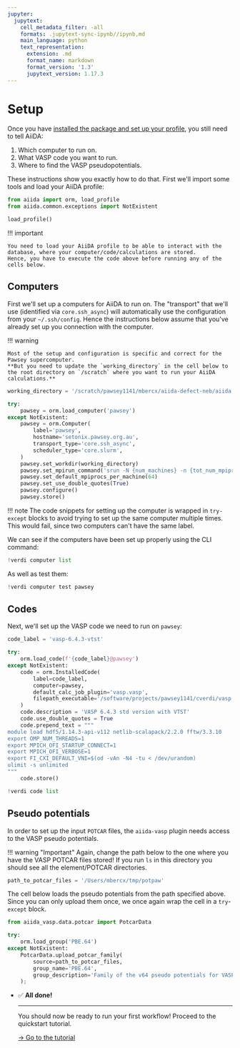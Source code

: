 ```yaml
---
jupyter:
  jupytext:
    cell_metadata_filter: -all
    formats: .jupytext-sync-ipynb//ipynb,md
    main_language: python
    text_representation:
      extension: .md
      format_name: markdown
      format_version: '1.3'
      jupytext_version: 1.17.3
---
```


# Setup

Once you have [installed the package and set up your profile](index.md#installation), you still need to tell AiiDA:

1. Which computer to run on.
2. What VASP code you want to run.
3. Where to find the VASP pseudopotentials.

These instructions show you exactly how to do that.
First we'll import some tools and load your AiiDA profile:

```python
from aiida import orm, load_profile
from aiida.common.exceptions import NotExistent

load_profile()
```

!!! important

    You need to load your AiiDA profile to be able to interact with the database, where your computer/code/calculations are stored.
    Hence, you have to execute the code above before running any of the cells below.


## Computers

First we'll set up a computers for AiiDA to run on.
The "transport" that we'll use (identified via `core.ssh_async`) will automatically use the configuration from your `~/.ssh/config`.
Hence the instructions below assume that you've already set up you connection with the computer.

!!! warning

    Most of the setup and configuration is specific and correct for the Pawsey supercomputer.
    **But you need to update the `working_directory` in the cell below to the root directory on `/scratch` where you want to run your AiiDA calculations.**


```python
working_directory = '/scratch/pawsey1141/mbercx/aiida-defect-neb/aiida'
```

```python
try:
    pawsey = orm.load_computer('pawsey')
except NotExistent:
    pawsey = orm.Computer(
        label='pawsey',
        hostname='setonix.pawsey.org.au',
        transport_type='core.ssh_async',
        scheduler_type='core.slurm',
    )
    pawsey.set_workdir(working_directory)
    pawsey.set_mpirun_command('srun -N {num_machines} -n {tot_num_mpiprocs} -c 1 -m block:block:block'.split())
    pawsey.set_default_mpiprocs_per_machine(64)
    pawsey.set_use_double_quotes(True)
    pawsey.configure()
    pawsey.store()
```

!!! note
    The code snippets for setting up the computer is wrapped in `try-except` blocks to avoid trying to set up the same computer multiple times.
    This would fail, since two computers can't have the same label.


We can see if the computers have been set up properly using the CLI command:

```python
!verdi computer list
```

As well as test them:

```python
!verdi computer test pawsey
```

## Codes

Next, we'll set up the VASP code we need to run on `pawsey`:

```python
code_label = 'vasp-6.4.3-vtst'

try:
    orm.load_code(f'{code_label}@pawsey')
except NotExistent:
    code = orm.InstalledCode(
        label=code_label,
        computer=pawsey,
        default_calc_job_plugin='vasp.vasp',
        filepath_executable='/software/projects/pawsey1141/cverdi/vasp.6.4.3-vtst/bin/vasp_std'
    )
    code.description = 'VASP 6.4.3 std version with VTST'
    code.use_double_quotes = True
    code.prepend_text = """
module load hdf5/1.14.3-api-v112 netlib-scalapack/2.2.0 fftw/3.3.10
export OMP_NUM_THREADS=1
export MPICH_OFI_STARTUP_CONNECT=1
export MPICH_OFI_VERBOSE=1
export FI_CXI_DEFAULT_VNI=$(od -vAn -N4 -tu < /dev/urandom)
ulimit -s unlimited
"""
    code.store()
```

```python
!verdi code list
```

## Pseudo potentials


In order to set up the input `POTCAR` files, the `aiida-vasp` plugin needs access to the VASP pseudo potentials.

!!! warning "Important"
    Again, change the path below to the one where you have the VASP POTCAR files stored!
    If you run `ls` in this directory you should see all the element/POTCAR directories.

```python
path_to_potcar_files = '/Users/mbercx/tmp/potpaw'
```

The cell below loads the pseudo potentials from the path specified above.
Since you can only upload them once, we once again wrap the cell in a `try`-`except` block.

```python
from aiida_vasp.data.potcar import PotcarData

try:
    orm.load_group('PBE.64')
except NotExistent:
    PotcarData.upload_potcar_family(
        source=path_to_potcar_files,
        group_name='PBE.64',
        group_description='Family of the v64 pseudo potentials for VASP.'
    );
```

<div class="grid cards" markdown>

-   ✅ **All done!**

    ---

    You should now be ready to run your first workflow!
    Proceed to the quickstart tutorial.

    [→ Go to the tutorial](quickstart.md)

</div>
